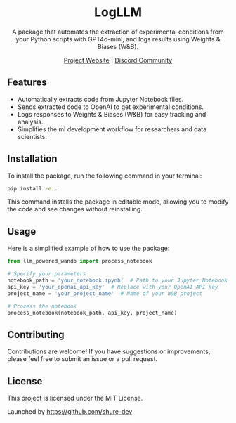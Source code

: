 <div align="center">

# LogLLM

A package that automates the extraction of experimental conditions from your Python scripts with GPT4o-mini, and logs results using Weights & Biases (W&B).

[Project Website](https://sites.google.com/view/llm-powered-wandb/home) | [Discord Community](https://discord.gg/3xvUV6xcKW)

</div>

## Features
- Automatically extracts code from Jupyter Notebook files.
- Sends extracted code to OpenAI to get experimental conditions.
- Logs responses to Weights & Biases (W&B) for easy tracking and analysis.
- Simplifies the ml development workflow for researchers and data scientists.

## Installation
To install the package, run the following command in your terminal:
```bash
pip install -e .
```
This command installs the package in editable mode, allowing you to modify the code and see changes without reinstalling.

## Usage
Here is a simplified example of how to use the package:
```python
from llm_powered_wandb import process_notebook

# Specify your parameters
notebook_path = 'your_notebook.ipynb'  # Path to your Jupyter Notebook
api_key = 'your_openai_api_key'  # Replace with your OpenAI API key
project_name = 'your_project_name'  # Name of your W&B project

# Process the notebook
process_notebook(notebook_path, api_key, project_name)
```

## Contributing
Contributions are welcome! If you have suggestions or improvements, please feel free to submit an issue or a pull request.

## License
This project is licensed under the MIT License.

Launched by https://github.com/shure-dev

